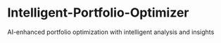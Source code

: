 # Intelligent-Portfolio-Optimizer
AI-enhanced portfolio optimization with intelligent analysis and insights
